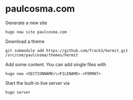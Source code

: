# paulcosma.com

Generate a new site
```
hugo new site paulcosma.com
```

Download a theme 
```
git submodule add https://github.com/Track3/hermit.git /src/com/paulcosma/themes/hermit
```

Add some content. You can add single files with 
```
hugo new <SECTIONNAME>\<FILENAME>.<FORMAT>
```

Start the built-in live server via
```
hugo server
```
